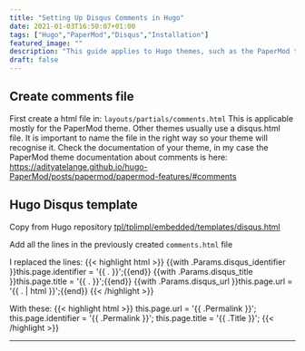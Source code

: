 ```yaml
---
title: "Setting Up Disqus Comments in Hugo"
date: 2021-01-03T16:50:07+01:00
tags: ["Hugo","PaperMod","Disqus","Installation"]
featured_image: ""
description: "This guide applies to Hugo themes, such as the PaperMod theme. Depending on your Hugo theme, setting up Disqus or other comment services can differ but it will be very similar to this."
draft: false
---
```


## Create comments file
First create a html file in:
`layouts/partials/comments.html`
This is applicable mostly for the PaperMod theme. Other themes usually use a disqus.html file. It is important to name the file in the right way so your theme will recognise it. Check the documentation of your theme, in my case the PaperMod theme documentation about comments is here: https://adityatelange.github.io/hugo-PaperMod/posts/papermod/papermod-features/#comments


## Hugo Disqus template
Copy from Hugo repository [tpl/tplimpl/embedded/templates/disqus.html](https://github.com/gohugoio/hugo/blob/edc5c4741caaee36ba4d42b5947c195a3e02e6aa/tpl/tplimpl/embedded/templates/disqus.html)

Add all the lines in the previously created `comments.html` file

I replaced the lines:
{{< highlight html >}}
{{with .Params.disqus_identifier }}this.page.identifier = '{{ . }}';{{end}}
{{with .Params.disqus_title }}this.page.title = '{{ . }}';{{end}}
{{with .Params.disqus_url }}this.page.url = '{{ . | html  }}';{{end}}
{{< /highlight >}}

With these:
{{< highlight html >}}
this.page.url = '{{ .Permalink }}';
this.page.identifier = '{{ .Permalink }}';
this.page.title = '{{ .Title }}';
{{< /highlight >}}

---
